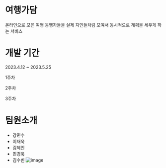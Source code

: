  # 여행가담
온라인으로 모은 여행 동행자들을 실제 지인들처럼 모여서 동시적으로 계획을 세우게 하는 서비스

# 개발 기간
2023.4.12 ~ 2023.5.25


1주차


2주차


3주차


# 팀원소개
- 강민수
- 이재욱
- 김혜인
- 민경욱
- 김수빈
![image](https://github.com/jungle-kang/yeohaeng-gadam/assets/155986345/b7d04d02-01f0-45a5-8074-2359a30789d1)
